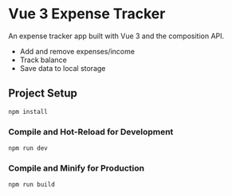# Vue 3 Expense Tracker

An expense tracker app built with Vue 3 and the composition API.

- Add and remove expenses/income
- Track balance
- Save data to local storage


## Project Setup

```
npm install
```

### Compile and Hot-Reload for Development

```
npm run dev
```

### Compile and Minify for Production

```sh
npm run build
```
